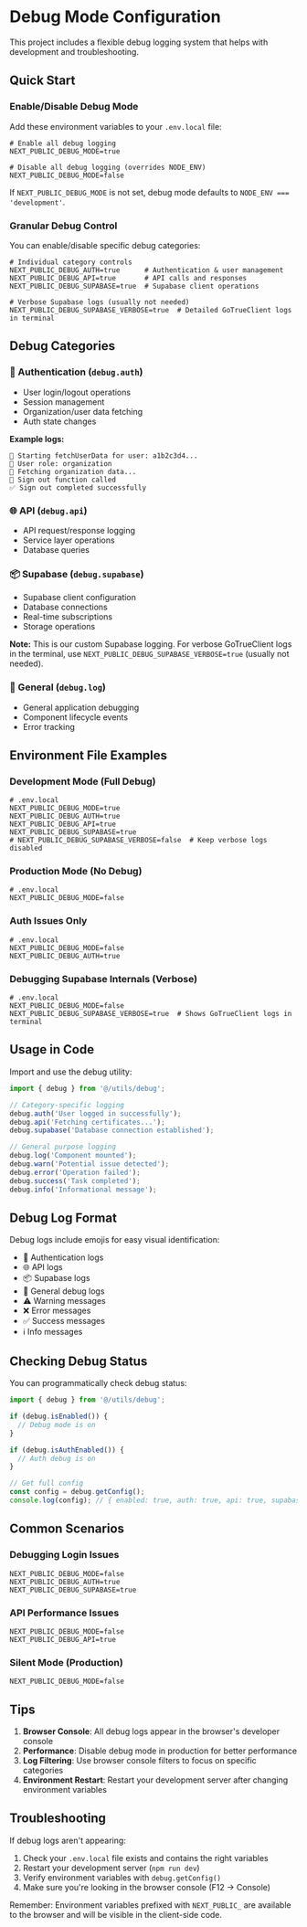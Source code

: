 # Debug Mode Configuration

This project includes a flexible debug logging system that helps with development and troubleshooting.

## Quick Start

### Enable/Disable Debug Mode

Add these environment variables to your `.env.local` file:

```env
# Enable all debug logging
NEXT_PUBLIC_DEBUG_MODE=true

# Disable all debug logging (overrides NODE_ENV)
NEXT_PUBLIC_DEBUG_MODE=false
```

If `NEXT_PUBLIC_DEBUG_MODE` is not set, debug mode defaults to `NODE_ENV === 'development'`.

### Granular Debug Control

You can enable/disable specific debug categories:

```env
# Individual category controls
NEXT_PUBLIC_DEBUG_AUTH=true      # Authentication & user management
NEXT_PUBLIC_DEBUG_API=true       # API calls and responses  
NEXT_PUBLIC_DEBUG_SUPABASE=true  # Supabase client operations

# Verbose Supabase logs (usually not needed)
NEXT_PUBLIC_DEBUG_SUPABASE_VERBOSE=true  # Detailed GoTrueClient logs in terminal
```

## Debug Categories

### 🔐 Authentication (`debug.auth`)
- User login/logout operations
- Session management
- Organization/user data fetching
- Auth state changes

**Example logs:**
```
🔐 Starting fetchUserData for user: a1b2c3d4...
🔐 User role: organization
🔐 Fetching organization data...
🔐 Sign out function called
✅ Sign out completed successfully
```

### 🌐 API (`debug.api`)
- API request/response logging
- Service layer operations
- Database queries

### 📦 Supabase (`debug.supabase`)
- Supabase client configuration
- Database connections
- Real-time subscriptions
- Storage operations

**Note:** This is our custom Supabase logging. For verbose GoTrueClient logs in the terminal, use `NEXT_PUBLIC_DEBUG_SUPABASE_VERBOSE=true` (usually not needed).

### 🐛 General (`debug.log`)
- General application debugging
- Component lifecycle events
- Error tracking

## Environment File Examples

### Development Mode (Full Debug)
```env
# .env.local
NEXT_PUBLIC_DEBUG_MODE=true
NEXT_PUBLIC_DEBUG_AUTH=true
NEXT_PUBLIC_DEBUG_API=true
NEXT_PUBLIC_DEBUG_SUPABASE=true
# NEXT_PUBLIC_DEBUG_SUPABASE_VERBOSE=false  # Keep verbose logs disabled
```

### Production Mode (No Debug)
```env
# .env.local
NEXT_PUBLIC_DEBUG_MODE=false
```

### Auth Issues Only
```env
# .env.local
NEXT_PUBLIC_DEBUG_MODE=false
NEXT_PUBLIC_DEBUG_AUTH=true
```

### Debugging Supabase Internals (Verbose)
```env
# .env.local
NEXT_PUBLIC_DEBUG_MODE=false
NEXT_PUBLIC_DEBUG_SUPABASE_VERBOSE=true  # Shows GoTrueClient logs in terminal
```

## Usage in Code

Import and use the debug utility:

```typescript
import { debug } from '@/utils/debug';

// Category-specific logging
debug.auth('User logged in successfully');
debug.api('Fetching certificates...');
debug.supabase('Database connection established');

// General purpose logging
debug.log('Component mounted');
debug.warn('Potential issue detected');
debug.error('Operation failed');
debug.success('Task completed');
debug.info('Informational message');
```

## Debug Log Format

Debug logs include emojis for easy visual identification:

- 🔐 Authentication logs
- 🌐 API logs  
- 📦 Supabase logs
- 🐛 General debug logs
- ⚠️ Warning messages
- ❌ Error messages
- ✅ Success messages
- ℹ️ Info messages

## Checking Debug Status

You can programmatically check debug status:

```typescript
import { debug } from '@/utils/debug';

if (debug.isEnabled()) {
  // Debug mode is on
}

if (debug.isAuthEnabled()) {
  // Auth debug is on
}

// Get full config
const config = debug.getConfig();
console.log(config); // { enabled: true, auth: true, api: true, supabase: true }
```

## Common Scenarios

### Debugging Login Issues
```env
NEXT_PUBLIC_DEBUG_MODE=false
NEXT_PUBLIC_DEBUG_AUTH=true
NEXT_PUBLIC_DEBUG_SUPABASE=true
```

### API Performance Issues
```env
NEXT_PUBLIC_DEBUG_MODE=false
NEXT_PUBLIC_DEBUG_API=true
```

### Silent Mode (Production)
```env
NEXT_PUBLIC_DEBUG_MODE=false
```

## Tips

1. **Browser Console**: All debug logs appear in the browser's developer console
2. **Performance**: Disable debug mode in production for better performance
3. **Log Filtering**: Use browser console filters to focus on specific categories
4. **Environment Restart**: Restart your development server after changing environment variables

## Troubleshooting

If debug logs aren't appearing:

1. Check your `.env.local` file exists and contains the right variables
2. Restart your development server (`npm run dev`)
3. Verify environment variables with `debug.getConfig()`
4. Make sure you're looking in the browser console (F12 → Console)

Remember: Environment variables prefixed with `NEXT_PUBLIC_` are available to the browser and will be visible in the client-side code.